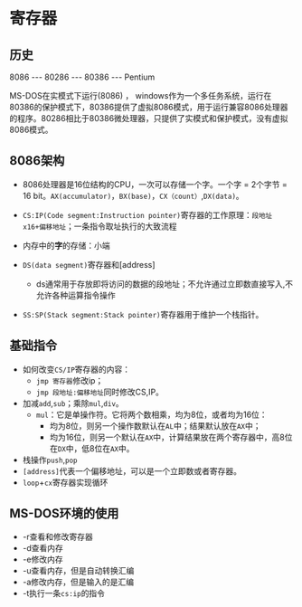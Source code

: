# 寄存器

## 历史

8086 --- 80286 --- 80386  --- Pentium

MS-DOS在实模式下运行(8086) ， windows作为一个多任务系统，运行在80386的保护模式下，80386提供了虚拟8086模式，用于运行兼容8086处理器的程序。80286相比于80386微处理器，只提供了实模式和保护模式，没有虚拟8086模式。

## 8086架构

- 8086处理器是16位结构的CPU，一次可以存储一个字。一个字 = 2个字节 = 16 bit。`AX(accumulator)`，`BX(base)`，`CX（count）`,`DX(data)`。

- `CS:IP(Code segment:Instruction pointer)`寄存器的工作原理：`段地址x16+偏移地址`；一条指令取址执行的大致流程
- 内存中的**字**的存储：小端
- `DS(data segment)`寄存器和[address]
  - ds通常用于存放即将访问的数据的段地址；不允许通过立即数直接写入,不允许各种运算指令操作
- `SS:SP(Stack segment:Stack pointer)`寄存器用于维护一个栈指针。

## 基础指令

- 如何改变`CS/IP`寄存器的内容：
  - `jmp 寄存器`修改ip；
  - `jmp 段地址:偏移地址`同时修改CS,IP。
- 加减`add`,`sub`；乘除`mul`,`div`。
  - `mul`：它是单操作符。它将两个数相乘，均为8位，或者均为16位：
    - 均为8位，则另一个操作数默认在`AL`中；结果默认放在`AX`中；
    - 均为16位，则另一个默认在`AX`中，计算结果放在两个寄存器中，高8位在`DX`中，低8位在`AX`中。
- 栈操作`push`,`pop`
- `[address]`代表一个偏移地址，可以是一个立即数或者寄存器。
- `loop`+`cx`寄存器实现循环

## MS-DOS环境的使用

- -r查看和修改寄存器
- -d查看内存
- -e修改内存
- -u查看内存，但是自动转换汇编
- -a修改内存，但是输入的是汇编
- -t执行一条`cs:ip`的指令
